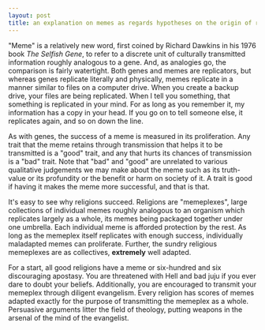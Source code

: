 ```yaml
---
layout: post
title: an explanation on memes as regards hypotheses on the origin of religion
---
```

"Meme" is a relatively new word, first coined by Richard Dawkins in his 1976 book *The Selfish Gene*, to refer to a discrete unit of culturally transmitted information roughly analogous to a gene. And, as analogies go, the comparison is fairly watertight. Both genes and memes are replicators, but whereas genes replicate literally and physically, memes replicate in a manner similar to files on a computer drive. When you create a backup drive, your files are being replicated. When I tell you something, that something is replicated in your mind. For as long as you remember it, my information has a copy in your head. If you go on to tell someone else, it replicates again, and so on down the line.

As with genes, the success of a meme is measured in its proliferation. Any trait that the meme retains through transmission that helps it to be transmitted is a "good" trait, and any that hurts its chances of transmission is a "bad" trait. Note that "bad" and "good" are unrelated to various qualitative judgements we may make about the meme such as its truth-value or its profundity or the benefit or harm on society of it. A trait is good if having it makes the meme more successful, and that is that.

It's easy to see why religions succeed. Religions are "memeplexes", large collections of individual memes roughly analogous to an organism which replicates largely as a whole, its memes being packaged together under one umbrella. Each individual meme is afforded protection by the rest. As long as the memeplex itself replicates with enough success, individually maladapted memes can proliferate. Further, the sundry religious memeplexes are as collectives, **extremely** well adapted.

For a start, all good religions have a meme or six-hundred and six discouraging apostasy. You are threatened with Hell and bad juju if you ever dare to doubt your beliefs. Additionally, you are encouraged to transmit your memeplex through diligent evangelism. Every religion has scores of memes adapted exactly for the purpose of transmitting the memeplex as a whole. Persuasive arguments litter the field of theology, putting weapons in the arsenal of the mind of the evangelist.

